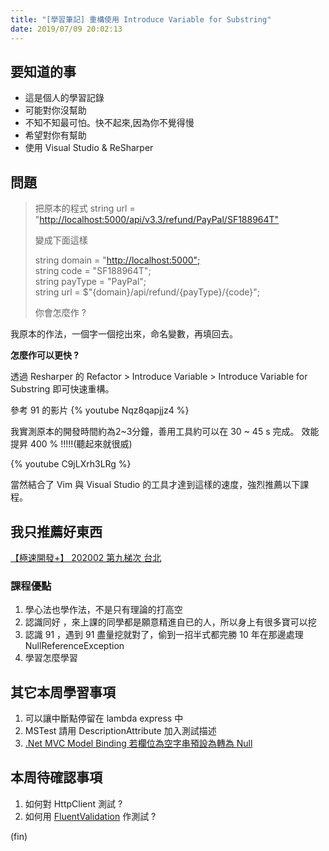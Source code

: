 ```yaml
---
title: "[學習筆記] 重構使用 Introduce Variable for Substring"
date: 2019/07/09 20:02:13
---
```


## 要知道的事

- 這是個人的學習記錄
- 可能對你沒幫助
- 不知不知最可怕。快不起來,因為你不覺得慢
- 希望對你有幫助
- 使用 Visual Studio & ReSharper

## 問題

> 把原本的程式
> string url = "<http://localhost:5000/api/v3.3/refund/PayPal/SF188964T">
>
> 變成下面這樣
>
> string domain = "<http://localhost:5000";>  
> string code = "SF188964T";  
> string payType = "PayPal";  
> string url = $"{domain}/api/refund/{payType}/{code}";  
>
> 你會怎麼作 ?

我原本的作法，一個字一個挖出來，命名變數，再填回去。

**怎麼作可以更快 ?**

透過 Resharper 的 Refactor > Introduce Variable > Introduce Variable for Substring 即可快速重構。

參考 91 的影片
{% youtube Nqz8qapjjz4 %}

我實測原本的開發時間約為2~3分鐘，善用工具約可以在 30 ~ 45 s 完成。
效能提昇 400 % !!!!!(聽起來就很威)

{% youtube C9jLXrh3LRg %}

當然結合了 Vim 與 Visual Studio 的工具才達到這樣的速度，強烈推薦以下課程。

## 我只推薦好東西

[【極速開發+】 202002 第九梯次 台北](https://dotblogs.com.tw/hatelove/2019/06/17/extreme-developing-training-202002)

### 課程優點

1. 學心法也學作法，不是只有理論的打高空
2. 認識同好 ，來上課的同學都是願意精進自已的人，所以身上有很多寶可以挖
3. 認識 91 ，遇到 91 盡量挖就對了，偷到一招半式都完勝 10 年在那邊處理 NullReferenceException
4. 學習怎麼學習

## 其它本周學習事項

1. 可以讓中斷點停留在 lambda express 中
2. MSTest 請用 DescriptionAttribute 加入測試描述
3. [.Net MVC Model Binding 若欄位為空字串預設為轉為 Null](https://docs.microsoft.com/zh-tw/dotnet/api/system.web.ui.webcontrols.boundfield.convertemptystringtonull?view=netframework-4.8)

## 本周待確認事項

1. 如何對 HttpClient 測試 ?
2. 如何用 [FluentValidation](https://fluentvalidation.net/testing) 作測試 ?

(fin)
